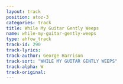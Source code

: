```yaml
---
layout: track
position: atoz-3
categories: track
title: While My Guitar Gently Weeps
name: while-my-guitar-gently-weeps
type: ahfow_track
track-id: 290
track-lyrics: 
track-author: George Harrison
track-sort: "WHILE MY GUITAR GENTLY WEEPS"
track-alpha: W
track-original: 
---
```

